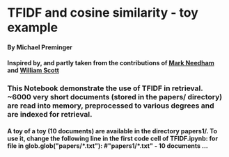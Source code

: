 # TFIDF and cosine similarity - toy example
#### By Michael Preminger
#### Inspired by, and partly taken from the contributions of <a href="https://markhneedham.com/blog/2016/07/27/scitkit-learn-tfidf-and-cosine-similarity-for-computer-science-papers/">Mark Needham</a>  and <a href="https://towardsdatascience.com/tf-idf-for-document-ranking-from-scratch-in-python-on-real-world-dataset-796d339a4089">William Scott</a>

### This Notebook demonstrate the use of TFIDF in retrieval. <br> ~6000 very short documents (stored in the papers/ directory) are read into memory, preprocessed to various degrees and are indexed for retrieval.<br> 
#### A toy of a toy (10 documents) are available in the directory <b>papers1/</b>. To use it, change the following line in the first code cell of TFIDF.ipynb: for file in glob.glob("papers/\*.txt"): #"papers1/\*.txt" - 10 documents ...
